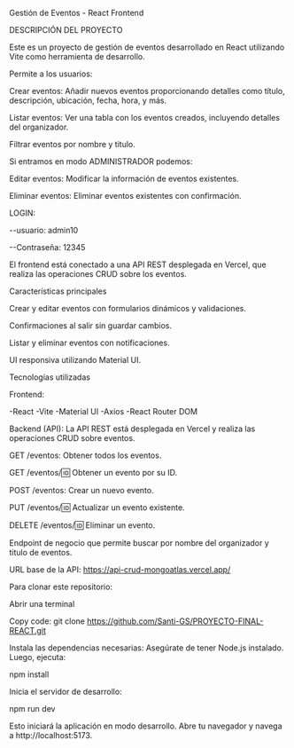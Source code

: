 Gestión de Eventos - React Frontend

DESCRIPCIÓN DEL PROYECTO
     
Este es un proyecto de gestión de eventos desarrollado en React utilizando Vite como herramienta de desarrollo. 

Permite a los usuarios:

Crear eventos: Añadir nuevos eventos proporcionando detalles como título, descripción, ubicación, fecha, hora, y más.

Listar eventos: Ver una tabla con los eventos creados, incluyendo detalles del organizador.

Filtrar eventos por nombre y titulo.

Si entramos en modo ADMINISTRADOR podemos:

Editar eventos: Modificar la información de eventos existentes.

Eliminar eventos: Eliminar eventos existentes con confirmación.



LOGIN: 

--usuario: admin10 

--Contraseña: 12345


El frontend está conectado a una API REST desplegada en Vercel, que realiza las operaciones CRUD sobre los eventos.

Características principales

Crear y editar eventos con formularios dinámicos y validaciones.

Confirmaciones al salir sin guardar cambios.

Listar y eliminar eventos con notificaciones.

UI responsiva utilizando Material UI.

Tecnologías utilizadas

Frontend:

-React
-Vite
-Material UI
-Axios
-React Router DOM


Backend (API):
La API REST está desplegada en Vercel y realiza las operaciones CRUD sobre eventos.

GET /eventos: Obtener todos los eventos.

GET /eventos/:id: Obtener un evento por su ID.

POST /eventos: Crear un nuevo evento.

PUT /eventos/:id: Actualizar un evento existente.

DELETE /eventos/:id: Eliminar un evento.

Endpoint de negocio que permite buscar por nombre del organizador y titulo de eventos.

URL base de la API:
https://api-crud-mongoatlas.vercel.app/

Para clonar este repositorio:

Abrir una terminal

Copy code:
git clone https://github.com/Santi-GS/PROYECTO-FINAL-REACT.git

Instala las dependencias necesarias: Asegúrate de tener Node.js instalado. Luego, ejecuta:

npm install

Inicia el servidor de desarrollo:

npm run dev

Esto iniciará la aplicación en modo desarrollo. Abre tu navegador y navega a http://localhost:5173.

   
